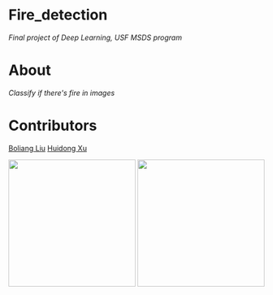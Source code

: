 # Fire_detection
*Final project of Deep Learning, USF MSDS program*


# About

*Classify if there's fire in images*

# Contributors
[Boliang Liu](https://www.linkedin.com/in/boliang-liu/)
[Huidong Xu](https://www.linkedin.com/in/huidong-xu/)

<img src = './readme/new_image_girl.png' height = 250>   <img src = './readme/new_image_boy.png' height = 250>


